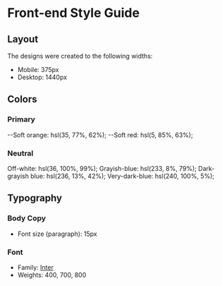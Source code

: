 # Front-end Style Guide

## Layout

The designs were created to the following widths:

- Mobile: 375px
- Desktop: 1440px

## Colors

### Primary

--Soft orange: hsl(35, 77%, 62%);
--Soft red: hsl(5, 85%, 63%);

### Neutral

Off-white: hsl(36, 100%, 99%);
Grayish-blue: hsl(233, 8%, 79%);
Dark-grayish blue: hsl(236, 13%, 42%);
Very-dark-blue: hsl(240, 100%, 5%);

## Typography

### Body Copy

- Font size (paragraph): 15px

### Font

- Family: [Inter](https://fonts.google.com/specimen/Inter)
- Weights: 400, 700, 800
